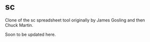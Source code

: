 sc
==

Clone of the sc spreadsheet tool originally by James Gosling and
then Chuck Martin.

Soon to be updated here.
